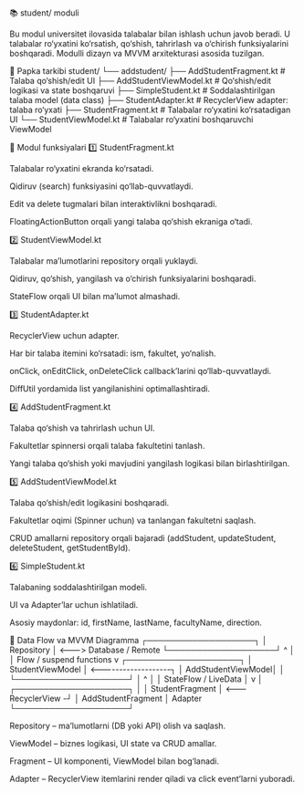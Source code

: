📚 student/ moduli

Bu modul universitet ilovasida talabalar bilan ishlash uchun javob beradi. U talabalar ro‘yxatini ko‘rsatish, qo‘shish, tahrirlash va o‘chirish funksiyalarini boshqaradi. Modulli dizayn va MVVM arxitekturasi asosida tuzilgan.

🔹 Papka tarkibi
student/
└── addstudent/
├── AddStudentFragment.kt      # Talaba qo‘shish/edit UI
├── AddStudentViewModel.kt     # Qo‘shish/edit logikasi va state boshqaruvi
├── SimpleStudent.kt           # Soddalashtirilgan talaba model (data class)
├── StudentAdapter.kt          # RecyclerView adapter: talaba ro‘yxati
├── StudentFragment.kt         # Talabalar ro‘yxatini ko‘rsatadigan UI
└── StudentViewModel.kt        # Talabalar ro‘yxatini boshqaruvchi ViewModel

🔹 Modul funksiyalari
1️⃣ StudentFragment.kt

Talabalar ro‘yxatini ekranda ko‘rsatadi.

Qidiruv (search) funksiyasini qo‘llab-quvvatlaydi.

Edit va delete tugmalari bilan interaktivlikni boshqaradi.

FloatingActionButton orqali yangi talaba qo‘shish ekraniga o‘tadi.

2️⃣ StudentViewModel.kt

Talabalar ma’lumotlarini repository orqali yuklaydi.

Qidiruv, qo‘shish, yangilash va o‘chirish funksiyalarini boshqaradi.

StateFlow orqali UI bilan ma’lumot almashadi.

3️⃣ StudentAdapter.kt

RecyclerView uchun adapter.

Har bir talaba itemini ko‘rsatadi: ism, fakultet, yo‘nalish.

onClick, onEditClick, onDeleteClick callback’larini qo‘llab-quvvatlaydi.

DiffUtil yordamida list yangilanishini optimallashtiradi.

4️⃣ AddStudentFragment.kt

Talaba qo‘shish va tahrirlash uchun UI.

Fakultetlar spinnersi orqali talaba fakultetini tanlash.

Yangi talaba qo‘shish yoki mavjudini yangilash logikasi bilan birlashtirilgan.

5️⃣ AddStudentViewModel.kt

Talaba qo‘shish/edit logikasini boshqaradi.

Fakultetlar oqimi (Spinner uchun) va tanlangan fakultetni saqlash.

CRUD amallarni repository orqali bajaradi (addStudent, updateStudent, deleteStudent, getStudentById).

6️⃣ SimpleStudent.kt

Talabaning soddalashtirilgan modeli.

UI va Adapter’lar uchun ishlatiladi.

Asosiy maydonlar: id, firstName, lastName, facultyName, direction.

🔹 Data Flow va MVVM Diagramma
┌───────────────────┐
│     Repository     │ <---> Database / Remote
└───────────────────┘
^
│
│ Flow / suspend functions
v
┌────────────────────┐
│  StudentViewModel   │ <-------------------┐
│  AddStudentViewModel│                     │
└────────────────────┘                     │
^                                │
│ StateFlow / LiveData           │
v                                │
┌────────────────────┐                     │
│  StudentFragment    │ <--- RecyclerView -┘
│  AddStudentFragment │       Adapter
└────────────────────┘


Repository – ma’lumotlarni (DB yoki API) olish va saqlash.

ViewModel – biznes logikasi, UI state va CRUD amallar.

Fragment – UI komponenti, ViewModel bilan bog‘lanadi.

Adapter – RecyclerView itemlarini render qiladi va click event’larni yuboradi.